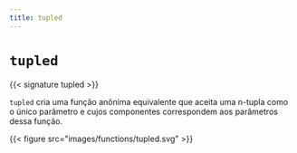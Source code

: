 ```yaml
---
title: tupled
---
```


# `tupled`

{{< signature tupled >}}

`tupled` cria uma função anônima equivalente que aceita uma n-tupla como o único parâmetro e cujos componentes correspondem aos parâmetros dessa função.

{{< figure src="images/functions/tupled.svg" >}}
